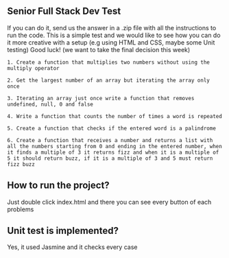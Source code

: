 ## Senior Full Stack Dev Test

If you can do it, send us the answer in a .zip file with all the instructions to run the code.
This is a simple test and we would like to see how you can do it more creative with a setup (e.g using HTML and CSS, maybe some Unit testing)
Good luck! (we want to take the final decision this week)

`1. Create a function that multiplies two numbers without using the multiply operator`

`2. Get the largest number of an array but iterating the array only once`

`3. Iterating an array just once write a function that removes undefined, null, 0 and false`

`4. Write a function that counts the number of times a word is repeated`

`5. Create a function that checks if the entered word is a palindrome`

`6. Create a function that receives a number and returns a list with all the numbers starting from 0 and ending in the entered number, when it finds a multiple of 3 it returns fizz and when it is a multiple of 5 it should return buzz, if it is a multiple of 3 and 5 must return fizz buzz`

## How to run the project?
Just double click index.html and there you can see every button of each problems

## Unit test is implemented?
Yes, it used Jasmine and it checks every case